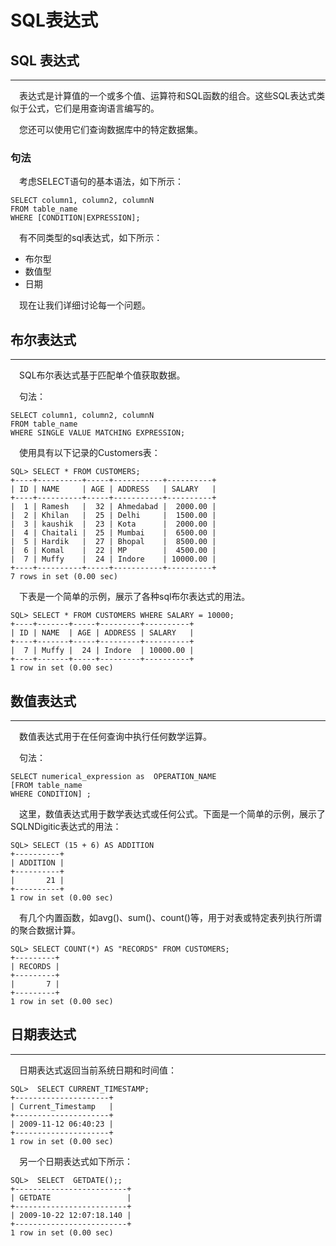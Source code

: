 # SQL表达式



## SQL 表达式

------

　表达式是计算值的一个或多个值、运算符和SQL函数的组合。这些SQL表达式类似于公式，它们是用查询语言编写的。

　您还可以使用它们查询数据库中的特定数据集。

### 句法

　考虑SELECT语句的基本语法，如下所示：

```
SELECT column1, column2, columnN 
FROM table_name 
WHERE [CONDITION|EXPRESSION];
```

　有不同类型的sql表达式，如下所示：

- 布尔型
- 数值型
- 日期

　现在让我们详细讨论每一个问题。



## 布尔表达式

------

　SQL布尔表达式基于匹配单个值获取数据。

　句法：

```
SELECT column1, column2, columnN 
FROM table_name 
WHERE SINGLE VALUE MATCHING EXPRESSION;
```

　使用具有以下记录的Customers表：

```
SQL> SELECT * FROM CUSTOMERS;
+----+----------+-----+-----------+----------+
| ID | NAME     | AGE | ADDRESS   | SALARY   |
+----+----------+-----+-----------+----------+
|  1 | Ramesh   |  32 | Ahmedabad |  2000.00 |
|  2 | Khilan   |  25 | Delhi     |  1500.00 |
|  3 | kaushik  |  23 | Kota      |  2000.00 |
|  4 | Chaitali |  25 | Mumbai    |  6500.00 |
|  5 | Hardik   |  27 | Bhopal    |  8500.00 |
|  6 | Komal    |  22 | MP        |  4500.00 |
|  7 | Muffy    |  24 | Indore    | 10000.00 |
+----+----------+-----+-----------+----------+
7 rows in set (0.00 sec)
```

　下表是一个简单的示例，展示了各种sql布尔表达式的用法。

```
SQL> SELECT * FROM CUSTOMERS WHERE SALARY = 10000;
+----+-------+-----+---------+----------+
| ID | NAME  | AGE | ADDRESS | SALARY   |
+----+-------+-----+---------+----------+
|  7 | Muffy |  24 | Indore  | 10000.00 |
+----+-------+-----+---------+----------+
1 row in set (0.00 sec)
```



## 数值表达式

------

　数值表达式用于在任何查询中执行任何数学运算。

　句法：

```
SELECT numerical_expression as  OPERATION_NAME
[FROM table_name
WHERE CONDITION] ;
```

　这里，数值表达式用于数学表达式或任何公式。下面是一个简单的示例，展示了SQLNDigitic表达式的用法：

```
SQL> SELECT (15 + 6) AS ADDITION
+----------+
| ADDITION |
+----------+
|       21 |
+----------+
1 row in set (0.00 sec)
```

　有几个内置函数，如avg()、sum()、count()等，用于对表或特定表列执行所谓的聚合数据计算。

```
SQL> SELECT COUNT(*) AS "RECORDS" FROM CUSTOMERS; 
+---------+
| RECORDS |
+---------+
|       7 |
+---------+
1 row in set (0.00 sec)
```



## 日期表达式

------

　日期表达式返回当前系统日期和时间值：

```
SQL>  SELECT CURRENT_TIMESTAMP;
+---------------------+
| Current_Timestamp   |
+---------------------+
| 2009-11-12 06:40:23 |
+---------------------+
1 row in set (0.00 sec)
```

　另一个日期表达式如下所示：

```
SQL>  SELECT  GETDATE();;
+-------------------------+
| GETDATE                 |
+-------------------------+
| 2009-10-22 12:07:18.140 |
+-------------------------+
1 row in set (0.00 sec)
```


